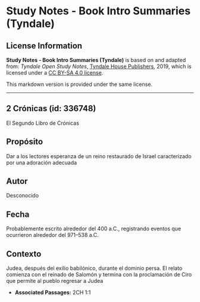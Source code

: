 # Study Notes - Book Intro Summaries (Tyndale)

## License Information

**Study Notes - Book Intro Summaries (Tyndale)** is based on and adapted from: _Tyndale Open Study Notes_, [Tyndale House Publishers](https://tyndaleopenresources.com/), 2019, which is licensed under a [CC BY-SA 4.0 license](https://creativecommons.org/licenses/by-sa/4.0/legalcode.en).

This markdown version is provided under the same license.



--------------------------------

## 2 Crónicas (id: 336748)

El Segundo Libro de Crónicas

Propósito
---------

Dar a los lectores esperanza de un reino restaurado de Israel caracterizado por una adoración adecuada

Autor
-----

Desconocido

Fecha
-----

Probablemente escrito alrededor del 400 a.C., registrando eventos que ocurrieron alrededor del 971–538 a.C.

Contexto
--------

Judea, después del exilio babilónico, durante el dominio persa. El relato comienza con el reinado de Salomón y termina con la proclamación de Ciro que permite al pueblo regresar a Judea

* **Associated Passages:** 2CH 1:1

